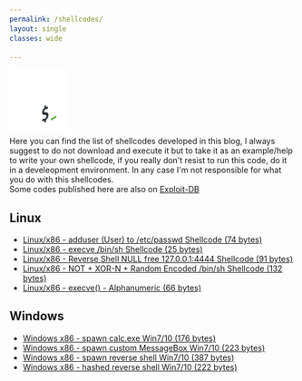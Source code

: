 ```yaml
---
permalink: /shellcodes/
layout: single
classes: wide

--- 
```

![](/assets/images/shell.png)<br>
Here you can find the list of shellcodes developed in this blog, I always suggest to do not download and execute it but to take it as an example/help to write your own shellcode, if you really don't resist to run this code, do it in a develeopment environment. In any case I'm not responsible for what you do with this shellcodes.<br>
Some codes published here are also on [Exploit-DB](https://www.exploit-db.com/shellcodes?author=9757)

## Linux
- [Linux/x86 - adduser (User) to /etc/passwd Shellcode (74 bytes)](https://blackcloud.me/adduser)<br>
- [Linux/x86 - execve /bin/sh Shellcode (25 bytes)](https://blackcloud.me/execve)<br>
- [Linux/x86 - Reverse Shell NULL free 127.0.0.1:4444 Shellcode (91 bytes)](https://blackcloud.me/reverse_shell)<br>
- [Linux/x86 - NOT + XOR-N + Random Encoded /bin/sh Shellcode (132 bytes)](https://blackcloud.me/encoders)
- [Linux/x86 - execve() - Alphanumeric (66 bytes)](https://blackcloud.me/linux_execve_alphanum)

## Windows
- [Windows x86 - spawn calc.exe Win7/10 (176 bytes)](https://blackcloud.me/win_calc)
- [Windows x86 - spawn custom MessageBox Win7/10 (223 bytes)](https://blackcloud.me/win_messagebox)
- [Windows x86 - spawn reverse shell Win7/10 (387 bytes)](https://blackcloud.me/win_reverse_shell)
- [Windows x86 - hashed reverse shell Win7/10 (222 bytes)](https://blackcloud.me/win_reverse_shell_hashed)